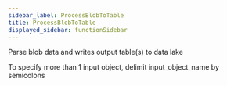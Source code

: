 ```yaml
---
sidebar_label: ProcessBlobToTable
title: ProcessBlobToTable
displayed_sidebar: functionSidebar
---
```


Parse blob data and writes output table(s) to data lake

To specify more than 1 input object, delimit input_object_name by semicolons

